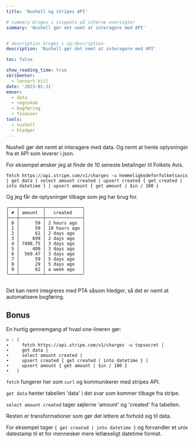 ```yaml
---
title: 'Nushell og stripes API'

# summary bruges i snippets på interne oversigter
summary: 'Nushell gør det nemt at interagere med API'


# description bruges i og:description
description: 'Nushell gør det nemt at interagere med API'

toc: false

show_reading_time: true
skribenter:
  - lennart-kiil
date: '2023-01-31'
emner:
  - data
  - regnskab
  - bogføring
  - finanser
tools:
  - nushell
  - hledger
---
```


Nushell gør det nemt at interagere med data. Og nemt at hente oplysninger fra et API som leverer i json.

For eksempel ønsker jeg at finde de 10 seneste betalinger til Folkets Avis.

```
fetch https://api.stripe.com/v1/charges -u hemmeligkodeforfolketsavis | get data | select amount created | upsert created { get created | into datetime } | upsert amount { get amount | $in / 100 }
```

Og jeg får de oplysninger tilbage som jeg har brug for.

```
╭───┬─────────┬──────────────╮
│ # │ amount  │   created    │
├───┼─────────┼──────────────┤
│ 0 │      59 │ 2 hours ago  │
│ 1 │      59 │ 18 hours ago │
│ 2 │      62 │ 2 days ago   │
│ 3 │     699 │ 2 days ago   │
│ 4 │ 7498.75 │ 3 days ago   │
│ 5 │     400 │ 3 days ago   │
│ 6 │  569.47 │ 3 days ago   │
│ 7 │      59 │ 5 days ago   │
│ 8 │      29 │ 5 days ago   │
│ 9 │      62 │ a week ago   │
╰───┴─────────┴──────────────╯


```

Det kan nemt integreres med PTA såsom hledger, så det er nemt at automatisere bogføring.



## Bonus

En hurtig gennemgang af hvad one-lineren gør:

```
> : ( 
∙     fetch https://api.stripe.com/v1/charges -u topsecret | 
∙     get data | 
∙     select amount created | 
∙     upsert created { get created | into datetime } | 
∙     upsert amount { get amount | $in / 100 }
∙   )

```

`fetch` fungerer her som `curl` og kommunikerer med stripes API.

`get data` henter tabellen 'data' i det svar som kommer tilbage fra stripe.

`select amount created` tager søjlerne 'amount' og 'created' fra tabellen.

Resten er transformationer som gør det lettere at forhold sig til data.

For eksempel tager `{ get created | into datetime }` og forvandler et unix datestamp til et for mennesker mere letlæseligt datetime format. 
